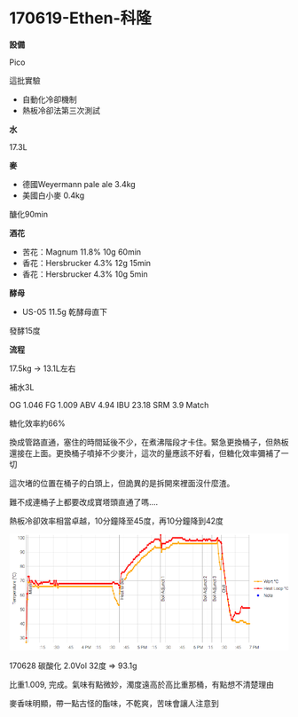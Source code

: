 # 170619-Ethen-科隆

**設備**

Pico 

這批實驗

* 自動化冷卻機制
* 熱板冷卻法第三次測試

**水**

17.3L

**麥**

* 德國Weyermann pale ale 3.4kg
* 美國白小麥 0.4kg

醣化90min

**酒花**

* 苦花：Magnum 11.8% 10g 60min
* 香花：Hersbrucker 4.3% 12g 15min
* 香花：Hersbrucker 4.3% 10g 5min

**酵母**

* US-05 11.5g 乾酵母直下

發酵15度

**流程**

17.5kg -> 13.1L左右

補水3L

OG 1.046 FG 1.009 ABV 4.94 IBU 23.18 SRM 3.9 Match

糖化效率約66%

換成管路直通，塞住的時間延後不少，在煮沸階段才卡住。緊急更換桶子，但熱板還接在上面。更換桶子噴掉不少麥汁，這次的量應該不好看，但糖化效率彌補了一切

這次堵的位置在桶子的白頭上，但詭異的是拆開來裡面沒什麼渣。

難不成連桶子上都要改成寶塔頭直通了嗎....

熱板冷卻效率相當卓越，10分鐘降至45度，再10分鐘降到42度

![](../img/test49.png)

170628 碳酸化 2.0Vol 32度 => 93.1g

比重1.009, 完成。氣味有點微妙，濁度遠高於高比重那桶，有點想不清楚理由

麥香味明顯，帶一點古怪的酯味，不乾爽，苦味會讓人注意到
